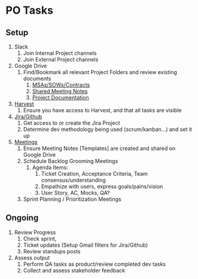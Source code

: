 # PO Tasks

## Setup

1. Slack
   1. Join Internal Project channels
   2. Join External Project channels
2. Google Drive
   1. Find/Bookmark all relevant Project Folders and review existing documents
      1. [MSAs/SOWs/Contracts](https://docs.xwp.co/delivery-handbook/project-guide/project-manager-tasks/delivery-templates)
      2. [Shared Meeting Notes](https://docs.xwp.co/delivery-handbook/project-guide/project-manager-tasks/delivery-templates)
      3. [Project Documentation](https://docs.google.com/document/d/1Wo7JvwIDEHEh4pSaBgj_naXAq3wqPi1DV7cte2GImW4/edit)
3. [Harvest](../project-manager-tasks/setup-harvest-and-forecast.md#harvest)
   1. Ensure you have access to Harvest, and that all tasks are visible
4. [Jira/Github](../project-manager-tasks/setup-jira.md)
   1. Get access to or create the Jira Project
   2. Determine dev methodology being used \(scrum/kanban…\) and set it up
5. [Meetings](../project-manager-tasks/setup-scrum/)
   1. Ensure Meeting Notes \[Templates\] are created and shared on Google Drive
   2. Schedule Backlog Grooming Meetings 
      1. Agenda Items:
         1. Ticket Creation, Acceptance Criteria, Team consensus/understanding
         2. Empathize with users, express goals/pains/vision
         3.  User Story, AC, Mocks, QA?
   3. Sprint Planning / Prioritization Meetings

## Ongoing

1. Review Progress
   1. Check sprint, 
   2. Ticket updates \(Setup Gmail filters for Jira/Github\) 
   3. Review standups posts
2. Assess output
   1. Perform QA tasks as product/review completed dev tasks
   2. Collect and assess stakeholder feedback

